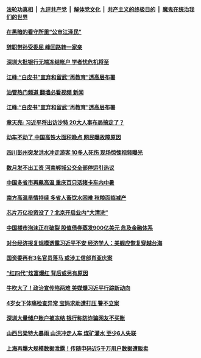 ####  [法轮功真相](../../../../basic/blob/master/README.md?t=08140631) &nbsp;|&nbsp; [九评共产党](../../../../9ping.md/blob/master/README.md?t=08140631) &nbsp;|&nbsp; [解体党文化](../../../../jtdwh.md/blob/master/README.md?t=08140631)  &nbsp;|&nbsp; [共产主义的终极目的](../../../../gczydzjmd.md/blob/master/README.md?t=08140631) &nbsp;|&nbsp; [魔鬼在统治我们的世界](../../../../mgztzwmdsj.md/blob/master/README.md?t=08140631) 

#### [在黑暗的看守所里“公审江泽民”](../pages/soh5/645524.md?t=08140631) 
#### [辞职带孙受委屈 峰回路转一家亲](../pages/soh5/645521.md?t=08140631) 
#### [深圳大批银行无端冻结帐户 学者忧危机将至](../pages/soh5/645440.md?t=08140631) 
#### [江峰:“白皮书”宣弃和留武“再教育”透高层布署](../pages/soh5/645515.md?t=08140631) 
#### [油管热门频道 翻墙必看视频 新闻](http://45.76.130.85:81/youtube.html?08140631)
#### [江峰:“白皮书”宣弃和留武“再教育”透高层布署](../pages/soh5/645515.md?t=08140631) 
#### [章天亮: 习近平将出访沙特  20大人事布局搞定了？](../pages/soh5/645488.md?t=08140631) 
#### [动车不动了 中国高铁大面积晚点  网民曝故障原因](../pages/soh5/645485.md?t=08140631) 
#### [四川彭州突发洪水冲走游客 10多人死伤 现场惊悚视频曝光](../pages/soh5/645461.md?t=08140631) 
#### [数月发不出工资 河南郸城公交全部停运引热议](../pages/soh5/645446.md?t=08140631) 
#### [中国多省市再飙高温 重庆百只活猪卡车内中暑](../pages/soh5/645449.md?t=08140631) 
#### [南方高温旱情持续  多省人畜饮水困难  秋粮面临减产](../pages/soh5/645437.md?t=08140631) 
#### [芯片万亿投资没了？北京开启业内“大清洗”](../pages/soh5/645329.md?t=08140631) 
#### [中国楼市泡沫正在破裂 股值债券蒸发900亿美元 危及金融体系](../pages/soh5/645248.md?t=08140631) 
#### [对台经济报复规模透露习近平不安 经济学人：美舰应恢复穿越台海](../pages/soh5/645242.md?t=08140631) 
#### [国资委再有3名官员落马 或涉工信部肖亚庆案](../pages/soh5/645221.md?t=08140631) 
#### [“红四代”炫富爆红 背后或另有原因](../pages/soh5/645131.md?t=08140631) 
#### [牛吹大了！政治宣传陷两难  美媒爆习近平行踪新动向](../pages/soh5/645215.md?t=08140631) 
#### [4岁女下体痛检查异常 宝妈求助遭打压 警不立案](../pages/soh5/645200.md?t=08140631) 
#### [深圳大量储户账户被冻结 银行称防诈骗网友不买账](../pages/soh5/645170.md?t=08140631) 
#### [山西吕梁特大暴雨 山洪冲走人车 煤矿灌水 至少6人失联](../pages/soh5/645134.md?t=08140631) 
#### [上海再爆大规模数据泄露！传随申码近5千万用户数据遭贩卖](../pages/soh5/645107.md?t=08140631) 
<img src='http://gfw-breaker.win/goodnews/indexes/soh5.md' width='0px' height='0px'/>
